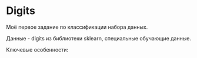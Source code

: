 # Digits

Моё первое задание по классификации набора данных.

Данные - digits из библиотеки sklearn, специальные обучающие данные.

Ключевые особенности:
